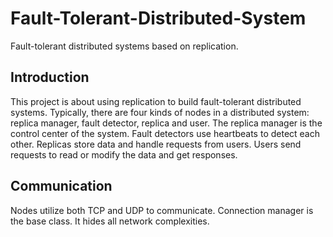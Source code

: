 # Fault-Tolerant-Distributed-System
Fault-tolerant distributed systems based on replication.

## Introduction
This project is about using replication to build fault-tolerant distributed systems. Typically, there are four kinds of nodes in a distributed system: replica manager, fault detector, replica and user. The replica manager is the control center of the system. Fault detectors use heartbeats to detect each other. Replicas store data and handle requests from users. Users send requests to read or modify the data and get responses.

## Communication
Nodes utilize both TCP and UDP to communicate. Connection manager is the base class. It hides all network complexities.